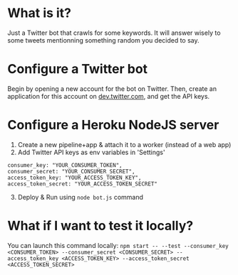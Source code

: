 # What is it?
Just a Twitter bot that crawls for some keywords. It will answer wisely to some tweets mentionning something random you decided to say.

# Configure a Twitter bot
Begin by opening a new account for the bot on Twitter. Then, create an application for this account on [dev.twitter.com](http://dev.twitter.com), and get the API keys.

# Configure a Heroku NodeJS server
1) Create a new pipeline+app & attach it to a worker (instead of a web app)
2) Add Twitter API keys as env variables in 'Settings'
```
consumer_key: "YOUR_CONSUMER_TOKEN",
consumer_secret: "YOUR_CONSUMER_SECRET",
access_token_key: "YOUR_ACCESS_TOKEN_KEY",
access_token_secret: "YOUR_ACCESS_TOKEN_SECRET"
```
3) Deploy & Run using `node bot.js` command

# What if I want to test it locally?
You can launch this command locally: `npm start -- --test --consumer_key <CONSUMER_TOKEN> --consumer_secret <CONSUMER_SECRET> --access_token_key <ACCESS_TOKEN_KEY> --access_token_secret <ACCESS_TOKEN_SECRET>`
